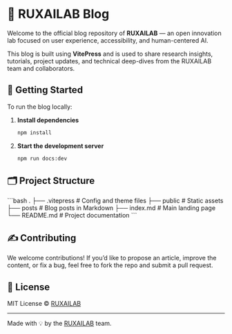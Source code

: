 # 🧠 RUXAILAB Blog

Welcome to the official blog repository of **RUXAILAB** — an open innovation lab focused on user experience, accessibility, and human-centered AI.

This blog is built using **VitePress** and is used to share research insights, tutorials, project updates, and technical deep-dives from the RUXAILAB team and collaborators.

## 🚀 Getting Started

To run the blog locally:

1. **Install dependencies**

   ```bash
   npm install
   ```

2. **Start the development server**

   ```bash
   npm run docs:dev
   ```

## 🗂 Project Structure

\`\`\`bash
.
├── .vitepress      # Config and theme files
├── public          # Static assets
├── posts           # Blog posts in Markdown
├── index.md        # Main landing page
└── README.md       # Project documentation
\`\`\`

## ✍️ Contributing

We welcome contributions! If you’d like to propose an article, improve the content, or fix a bug, feel free to fork the repo and submit a pull request.

## 📢 License

MIT License © [RUXAILAB](https://ruxailab.org)

---

Made with 💡 by the [RUXAILAB](https://ruxailab.org) team.

